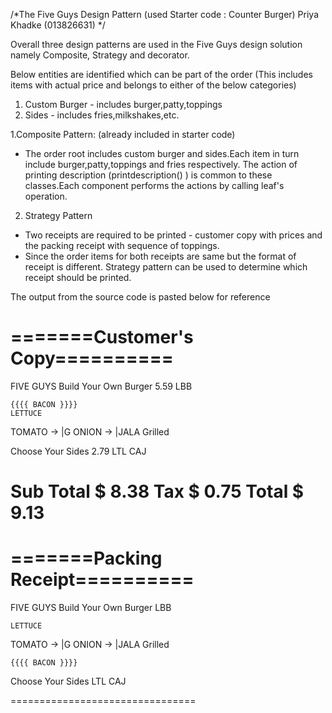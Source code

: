 /*The Five Guys Design Pattern (used Starter code : Counter Burger)
  Priya Khadke (013826631)
*/

Overall three design patterns are used in the Five Guys design solution namely Composite, Strategy and decorator.

Below entities are identified which can be part of the order (This includes items with actual price and belongs to either of the below categories)
1. Custom Burger - includes burger,patty,toppings
2. Sides - includes fries,milkshakes,etc.


1.Composite Pattern: (already included in starter code)
 - The order root includes custom burger and sides.Each item in turn include burger,patty,toppings and fries respectively. The action of printing description (printdescription() ) is common to these classes.Each component performs the actions by calling leaf's operation.

2. Strategy Pattern
- Two receipts are required to be printed - customer copy with prices and the packing receipt with sequence of toppings.
- Since the order items for both receipts are same but the format of receipt is different. Strategy pattern can be used to determine which receipt should be printed.

The output from the source code is pasted below for reference 

=======Customer's Copy==========
================================
FIVE GUYS
 Build Your Own Burger 5.59
    LBB
   
    {{{{ BACON }}}}
    LETTUCE
   TOMATO
   -> |G ONION
   -> |JALA Grilled
   
 Choose Your Sides 2.79
    LTL CAJ
   
 Sub Total            $ 8.38
 Tax                  $ 0.75
 Total                $ 9.13
================================
=======Packing Receipt==========
================================
FIVE GUYS
 Build Your Own Burger
    LBB
   
    LETTUCE
   TOMATO
   -> |G ONION
   -> |JALA Grilled
   
    {{{{ BACON }}}}
 Choose Your Sides
    LTL CAJ
   
================================

